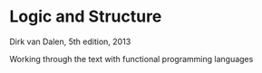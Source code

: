 # Logic and Structure

Dirk van Dalen, 5th edition, 2013

Working through the text with functional programming languages
